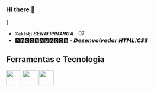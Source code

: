 ### Hi there 👋

<!--
**luctakeshi/luctakeshi** is a ✨ _special_ ✨ repository because its `README.md` (this file) appears on your GitHub profile.

Here are some ideas to get you started:

- 🔭 I’m currently working on ...
- 🌱 I’m currently learning ...
- 👯 I’m looking to collaborate on ...
- 🤔 I’m looking for help with ...
- 💬 Ask me about ...
- 📫 How to reach me: ...
- 😄 Pronouns: ...
- ⚡ Fun fact: ...
-->]
- 𝕿𝖆𝖐𝖊𝖘𝖍𝖎
𝙎𝙀𝙉𝘼𝙄 𝙄𝙋𝙄𝙍𝘼𝙉𝙂𝘼 - 07 
- 🅿🆁🅾🅶🆁🅰🅼🅰🅳🅾🆁 - 𝘿𝙚𝙨𝙚𝙣𝙫𝙤𝙡𝙫𝙚𝙙𝙤𝙧 𝙃𝙏𝙈𝙇/𝘾𝙎𝙎
## Ferramentas e Tecnologia
<img src="https://cdn.jsdelivr.net/gh/devicons/devicon/icons/apple/apple-original.svg" widht="40"  height= "40"/>
<img src="https://cdn.jsdelivr.net/gh/devicons/devicon/icons/github/github-original.svg" widht="40" height= "40"/>
<img src="https://cdn.jsdelivr.net/gh/devicons/devicon/icons/grunt/grunt-original.svg" widht="40" height= "40"/>
